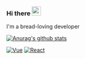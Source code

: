 ### Hi there <img src="https://media.giphy.com/media/hvRJCLFzcasrR4ia7z/giphy.gif" width="24">

I'm a bread-loving developer

[![Anurag's github stats](https://github-readme-stats.vercel.app/api?username=gmldnjs26&hide_border=true&theme=radical&layout=compact)](https://github.com/anuraghazra/github-readme-stats)

[![Vue](https://img.shields.io/badge/-Vue.js-4fc08d?style=flat&logo=vuedotjs&logoColor=white&style=plastic)](https://img.shields.io/badge/-Vue.js-4fc08d?style=flat&logo=vuedotjs&logoColor=white&style=plastic)
[![React](https://img.shields.io/badge/-ReactJs-61DAFB?logo=react&logoColor=white&style=plastic)](https://img.shields.io/badge/-ReactJs-61DAFB?logo=react&logoColor=white&style=plastic)
<!--
**gmldnjs26/gmldnjs26** is a ✨ _special_ ✨ repository because its `README.md` (this file) appears on your GitHub profile.

Here are some ideas to get you started:

- 🔭 I’m currently working on ...
- 🌱 I’m currently learning ...
- 👯 I’m looking to collaborate on ...
- 🤔 I’m looking for help with ...
- 💬 Ask me about ...
- 📫 How to reach me: ...
- 😄 Pronouns: ...
- ⚡ Fun fact: ...
-->
